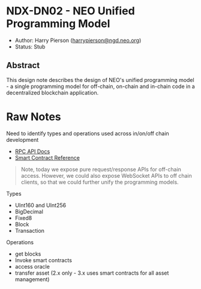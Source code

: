 <!-- markdownlint-enable -->
# NDX-DN02 - NEO Unified Programming Model

- Author: Harry Pierson (harrypierson@ngd.neo.org)
- Status: Stub

## Abstract

This design note describes the design of NEO's unified programming
model - a single programming model for off-chain, on-chain and in-chain
code in a decentralized blockchain application.

# Raw Notes

Need to identify types and operations used across in/on/off chain development

- [RPC API Docs](https://docs.neo.org/en-us/node/cli/latest-version/api.html)
- [Smart Contract Reference](https://docs.neo.org/en-us/sc/reference/api.html)

> Note, today we expose pure request/response APIs for off-chain access.
> However, we could also expose WebSocket APIs to off chain clients, so that
> we could further unify the programming models.

Types

- UInt160 and UInt256
- BigDecimal
- Fixed8
- Block
- Transaction

Operations

- get blocks
- Invoke smart contracts
- access oracle
- transfer asset (2.x only - 3.x uses smart contracts for all asset management)
